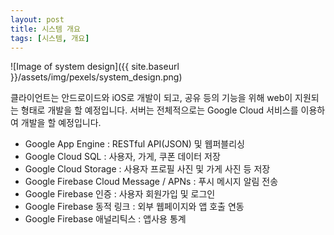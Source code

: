 ```yaml
---
layout: post
title: 시스템 개요
tags: [시스템, 개요]
---
```


![Image of system design]({{ site.baseurl }}/assets/img/pexels/system_design.png)

클라이언트는 안드로이드와 iOS로 개발이 되고, 공유 등의 기능을 위해 web이 지원되는 형태로 개발을 할 예정입니다.
서버는 전체적으로는 Google Cloud 서비스를 이용하여 개발을 할 예정입니다.

* Google App Engine : RESTful API(JSON) 및 웹퍼블리싱
* Google Cloud SQL : 사용자, 가게, 쿠폰 데이터 저장
* Google Cloud Storage : 사용자 프로필 사진 및 가게 사진 등 저장
* Google Firebase Cloud Message / APNs : 푸시 메시지 알림 전송
* Google Firebase 인증 : 사용자 회원가입 및 로그인
* Google Firebase 동적 링크 : 외부 웹페이지와 앱 호출 연동
* Google Firebase 애널리틱스 : 앱사용 통계

